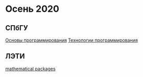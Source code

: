 # Осень 2020

## СПбГУ

[Основы программирования](programming_basics/)
[Технологии программирования](programming_technology/)

## ЛЭТИ

[mathematical packages](mathematical_packages/)
